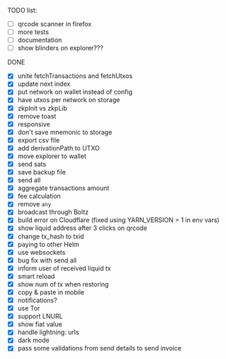 TODO list:

- [ ] qrcode scanner in firefox
- [ ] more tests
- [ ] documentation
- [ ] show blinders on explorer???

DONE

- [x] unite fetchTransactions and fetchUtxos
- [x] update next index
- [x] put network on wallet instead of config
- [x] have utxos per network on storage
- [x] zkpInit vs zkpLib
- [x] remove toast
- [x] responsive
- [x] don't save mnemonic to storage
- [x] export csv file
- [x] add derivationPath to UTXO
- [x] move explorer to wallet
- [x] send sats
- [x] save backup file
- [x] send all
- [x] aggregate transactions amount
- [x] fee calculation
- [x] remove `any`
- [x] broadcast through Boltz
- [x] build error on Cloudflare (fixed using YARN_VERSION = 1 in env vars)
- [x] show liquid address after 3 clicks on qrcode
- [x] change tx_hash to txid
- [x] paying to other Helm
- [x] use websockets
- [x] bug fix with send all
- [x] inform user of received liquid tx
- [x] smart reload
- [x] show num of tx when restoring
- [x] copy & paste in mobile
- [x] notifications?
- [x] use Tor
- [x] support LNURL
- [x] show fiat value
- [x] handle lightning: urls
- [x] dark mode
- [x] pass some validations from send details to send invoice
